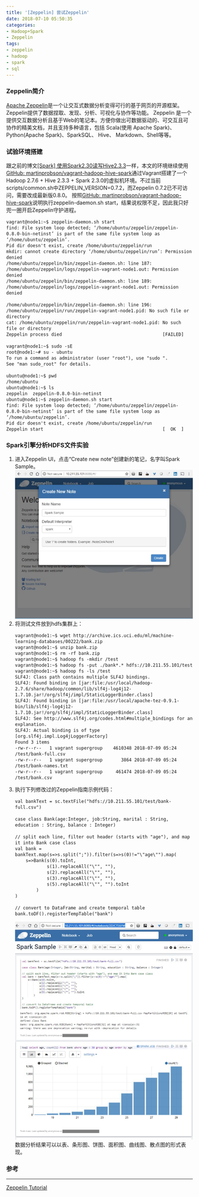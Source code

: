 ```yaml
---
title: '[Zeppelin] 尝试Zeppelin'
date: 2018-07-10 05:50:35
categories: 
- Hadoop+Spark
- Zeppelin
tags: 
- zeppelin
- hadoop
- spark
- sql
---
```


### Zeppelin简介

[Apache Zeppelin](http://zeppelin.apache.org)是一个让交互式数据分析变得可行的基于网页的开源框架。Zeppelin提供了数据捏取、发现、分析、可视化与协作等功能。
Zeppelin 是一个提供交互数据分析且基于Web的笔记本。方便你做出可数据驱动的、可交互且可协作的精美文档，并且支持多种语言，包括 Scala(使用 Apache Spark)、Python(Apache Spark)、SparkSQL、 Hive、 Markdown、Shell等等。

### 试验环境搭建

跟之前的博文[[Spark] 使用Spark2.30读写Hive2.3.3](/post/spark_使用spark2.30读写hive2.3.3)一样，本文的环境继续使用[GitHub: martinprobson/vagrant-hadoop-hive-spark](https://github.com/martinprobson/vagrant-hadoop-hive-spark/releases)通过Vagrant搭建了一个Hadoop 2.7.6 + Hive 2.3.3 + Spark 2.3.0的虚拟机环境。不过当前<a>scripts/common.sh</a>中ZEPPELIN_VERSION=0.7.2，而Zeppelin 0.7.2已不可访问，需要改成最新版0.8.0。
按照[GitHub: martinprobson/vagrant-hadoop-hive-spark](https://github.com/martinprobson/vagrant-hadoop-hive-spark/releases)说明执行zeppelin-daemon.sh start，结果说权限不足，因此我只好兜一圈开启Zeppelin守护进程。
```
vagrant@node1:~$ zeppelin-daemon.sh start
find: File system loop detected; ‘/home/ubuntu/zeppelin/zeppelin-0.8.0-bin-netinst’ is part of the same file system loop as ‘/home/ubuntu/zeppelin’.
Pid dir doesn't exist, create /home/ubuntu/zeppelin/run
mkdir: cannot create directory ‘/home/ubuntu/zeppelin/run’: Permission denied
/home/ubuntu/zeppelin/bin/zeppelin-daemon.sh: line 187: /home/ubuntu/zeppelin/logs/zeppelin-vagrant-node1.out: Permission denied
/home/ubuntu/zeppelin/bin/zeppelin-daemon.sh: line 189: /home/ubuntu/zeppelin/logs/zeppelin-vagrant-node1.out: Permission denied

/home/ubuntu/zeppelin/bin/zeppelin-daemon.sh: line 196: /home/ubuntu/zeppelin/run/zeppelin-vagrant-node1.pid: No such file or directory
cat: /home/ubuntu/zeppelin/run/zeppelin-vagrant-node1.pid: No such file or directory
Zeppelin process died                                      [FAILED]

vagrant@node1:~$ sudo -sE
root@node1:~# su - ubuntu
To run a command as administrator (user "root"), use "sudo ".
See "man sudo_root" for details.

ubuntu@node1:~$ pwd
/home/ubuntu
ubuntu@node1:~$ ls
zeppelin  zeppelin-0.8.0-bin-netinst
ubuntu@node1:~$ zeppelin-daemon.sh start
find: File system loop detected; ‘/home/ubuntu/zeppelin/zeppelin-0.8.0-bin-netinst’ is part of the same file system loop as ‘/home/ubuntu/zeppelin’.
Pid dir doesn't exist, create /home/ubuntu/zeppelin/run
Zeppelin start                                             [  OK  ]
```
### Spark引擎分析HDFS文件实验

1. 进入Zeppelin UI，点击“Create new note”创建新的笔记，名字叫Spark Sample。  
   ![zeppellin new note](/images/2018/07/zeppellin_newnote.jpg)
2. 将测试文件放到hdfs集群上：  
   ```
   vagrant@node1:~$ wget http://archive.ics.uci.edu/ml/machine-learning-databases/00222/bank.zip
   vagrant@node1:~$ unzip bank.zip
   vagrant@node1:~$ rm -rf bank.zip
   vagrant@node1:~$ hadoop fs -mkdir /test
   vagrant@node1:~$ hadoop fs -put ./bank*.* hdfs://10.211.55.101/test
   vagrant@node1:~$ hadoop fs -ls /test
   SLF4J: Class path contains multiple SLF4J bindings.
   SLF4J: Found binding in [jar:file:/usr/local/hadoop-2.7.6/share/hadoop/common/lib/slf4j-log4j12-1.7.10.jar!/org/slf4j/impl/StaticLoggerBinder.class]
   SLF4J: Found binding in [jar:file:/usr/local/apache-tez-0.9.1-bin/lib/slf4j-log4j12-1.7.10.jar!/org/slf4j/impl/StaticLoggerBinder.class]
   SLF4J: See http://www.slf4j.org/codes.html#multiple_bindings for an explanation.
   SLF4J: Actual binding is of type [org.slf4j.impl.Log4jLoggerFactory]
   Found 3 items
   -rw-r--r--   1 vagrant supergroup    4610348 2018-07-09 05:24 /test/bank-full.csv
   -rw-r--r--   1 vagrant supergroup       3864 2018-07-09 05:24 /test/bank-names.txt
   -rw-r--r--   1 vagrant supergroup     461474 2018-07-09 05:24 /test/bank.csv
   ```
3. 执行下列修改过的Zeppelin指南示例代码：  
    ```
    val bankText = sc.textFile("hdfs://10.211.55.101/test/bank-full.csv")
    
    case class Bank(age:Integer, job:String, marital : String, education : String, balance : Integer)
    
    // split each line, filter out header (starts with "age"), and map it into Bank case class
    val bank = bankText.map(s=>s.split(";")).filter(s=>s(0)!="\"age\"").map(
        s=>Bank(s(0).toInt, 
                s(1).replaceAll("\"", ""),
                s(2).replaceAll("\"", ""),
                s(3).replaceAll("\"", ""),
                s(5).replaceAll("\"", "").toInt
            )
    )
    
    // convert to DataFrame and create temporal table
    bank.toDF().registerTempTable("bank")
    ```
    ![zeppellin graph sample](/images/2018/07/zeppelin_graphsamp.jpg)数据分析结果可以以表、条形图、饼图、面积图、曲线图、散点图的形式表现。

### 参考
*****
[Zeppelin Tutorial](http://zeppelin.apache.org/docs/0.8.0/quickstart/tutorial.html)